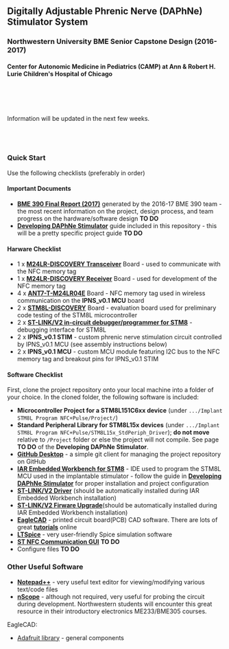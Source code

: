 ## Digitally Adjustable Phrenic Nerve (DAPhNe) Stimulator System
### Northwestern University BME Senior Capstone Design (2016-2017)
#### Center for Autonomic Medicine in Pediatrics (CAMP) at Ann & Robert H. Lurie Children's Hospital of Chicago
<br></br>
<br></br>
Information will be updated in the next few weeks.
<br></br>
<br></br> 

### Quick Start
Use the following checklists (preferably in order) 

#### Important Documents
* [**BME 390 Final Report (2017)**]() generated by the 2016-17 BME 390 team - the most recent information on the project, design process, and team progress on the hardware/software design **TO DO**  
* [**Developing DAPhNe Stimulator**]() guide included in this repository - this will be a pretty specific project guide **TO DO** 

#### Harware Checklist
* 1 x [**M24LR-DISCOVERY Transceiver**](http://www.st.com/content/st_com/en/products/evaluation-tools/product-evaluation-tools/st25-nfc-rfid-eval-boards/st25-nfc-rfid-eval-boards/m24lr-discovery.html) Board - used to communicate with the NFC memory tag
* 1 x [**M24LR-DISCOVERY Receiver**](http://www.st.com/content/st_com/en/products/evaluation-tools/product-evaluation-tools/st25-nfc-rfid-eval-boards/st25-nfc-rfid-eval-boards/m24lr-discovery.html) Board - used for development of the NFC memory tag
* 4 x [**ANT7-T-M24LR04E**](http://www.st.com/content/st_com/en/products/evaluation-tools/product-evaluation-tools/st25-nfc-rfid-eval-boards/st25-nfc-rfid-antennas/ant7-t-m24lr04e.html) Board - NFC memory tag used in wireless communication on the **IPNS_v0.1 MCU** board
* 2 x [**STM8L-DISCOVERY**](http://www.st.com/en/evaluation-tools/stm8l-discovery.html) Board - evaluation board used for preliminary code testing of the STM8L microcontroller
* 2 x [**ST-LINK/V2 in-circuit debugger/programmer for STM8**](http://www.st.com/en/development-tools/st-link-v2.html?s_searchtype=partnumber) - debugging interface for STM8L
* 2 x **IPNS_v0.1 STIM** - custom phrenic nerve stimulation circuit controlled by IPNS_v0.1 MCU (see assembly instructions below)
* 2 x **IPNS_v0.1 MCU** - custom MCU module featuring I2C bus to the NFC memory tag and breakout pins for IPNS_v0.1 STIM 

#### Software Checklist
First, clone the project repository onto your local machine into a folder of your choice. In the cloned folder, the following software is included:
* **Microcontroller Project for a STM8L151C6xx device** (under `.../Implant STM8L Program NFC+Pulse/Project/`)
* **Standard Peripheral Library for STM8L15x devices** (under `.../Implant STM8L Program NFC+Pulse/STM8L15x_StdPeriph_Driver`); **do not move** relative to `/Project` folder or else the project will not compile. See page **TO DO** of the **Developing DAPhNe Stimulator**.
* [**GitHub Desktop**](https://desktop.github.com/) - a simple git client for managing the project repository on GitHub
* [**IAR Embedded Workbench for STM8**](https://www.iar.com/iar-embedded-workbench/#!?architecture=STM8) - IDE used to program the STM8L MCU used in the implantable stimulator - follow the guide in [**Developing DAPhNe Stimulator**]() for proper installation and project configuration
* [**ST-LINK/V2 Driver**](http://www.st.com/content/st_com/en/products/embedded-software/development-tool-software/stsw-link009.html) (should be automatically installed during IAR Embedded Workbench installation)
* [**ST-LINK/V2 Firware Upgrade**](http://www.st.com/content/st_com/en/products/embedded-software/development-tool-software/stsw-link007.html)(should be automatically installed during IAR Embedded Workbench installation)
* [**EagleCAD**](http://www.autodesk.com/products/eagle/free-download) - printed circuit board(PCB) CAD software. There are lots of great [**tutorials**](https://www.youtube.com/watch?v=1AXwjZoyNno) online
* [**LTSpice**](http://www.linear.com/designtools/software/#LTspice) - very user-friendly Spice simulation software
* [**ST NFC Communication GUI**]() **TO DO**
* Configure files **TO DO**

### Other Useful Software
* [**Notepad++**](https://notepad-plus-plus.org/download/v7.3.1.html) - very useful text editor for viewing/modifying various text/code files
* [**nScope**](http://www.nscope.org/) - although not required, very useful for probing the circuit during development. Northwestern students will encounter this great resource in their introductory electronics ME233/BME305 courses. 

EagleCAD:
* [Adafruit library](https://github.com/adafruit/Adafruit-Eagle-Library/zipball/master) - general components


